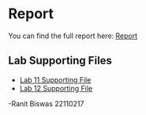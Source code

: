 # Report

You can find the full report here: [Report](https://complete-modem-da6.notion.site/INDIAN-INSTITUTE-OF-GANDHINAGAR-1df6b5bbdb0780058c5acfba84bf30f5?pvs=4)


## Lab Supporting Files

- [Lab 11 Supporting File](https://iitgnacin-my.sharepoint.com/:f:/g/personal/22110217_iitgn_ac_in/Ernr6LynzDtDhwanATVXarEBFuQh2nBS_t3fg2JRfcIUJw?e=hk3A4z)
- [Lab 12 Supporting File](https://iitgnacin-my.sharepoint.com/:f:/g/personal/22110217_iitgn_ac_in/Ernr6LynzDtDhwanATVXarEBFuQh2nBS_t3fg2JRfcIUJw?e=hk3A4z)

-Ranit Biswas 22110217

